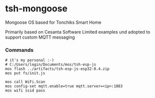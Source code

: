 # tsh-mongoose
Mongoose OS based for Tonchiks Smart Home

Primarily based on Cesanta Software Limited examples und adopted to support custom MQTT messaging

### Commands
```
# it's my personal :-)
# C:/Users/login/Documents/mos/tsh-esp-js
mos flash ../artifacts/tsh-esp-js-esp32-0.4.zip
mos put fs/init.js

mos call WiFi.Scan
mos config-set mqtt.enable=true mqtt.server=<ip>:1883
mos wifi ssid pass
```
